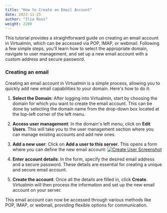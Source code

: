 ```yaml
---
title: "How to Create an Email Account"
date: 2023-11-25
author: "Ilia Ross"
weight: 2200
---
```

This tutorial provides a straightforward guide on creating an email account in Virtualmin, which can be accessed via POP, IMAP, or webmail. Following a few simple steps, you'll learn how to select the appropriate domain, navigate to user management, and set up a new email account with a custom address and secure password.

### Creating an email
Creating an email account in Virtualmin is a simple process, allowing you to quickly add new email capabilities to your domain. Here's how to do it:

1. **Select the Domain**: After logging into Virtualmin, start by choosing the domain for which you want to create the email account. This can be done by selecting the domain name from the drop-down box located at the top-left corner of the left menu.

2. **Access user management**: In the domain's left menu, click on **Edit Users**. This will take you to the user management section where you can manage existing accounts and add new ones.

3. **Add a new user**: Click on **Add a user to this server**. This opens a form where you can define the new email account:
    [![](/images/docs/screenshots/tutorials/step-by-step/light/create-user.png "Create User Screenshot")](/images/docs/screenshots/tutorials/step-by-step/light/create-user.png)
   
4. **Enter account details**: In the form, specify the desired email address and a secure password. These details are essential for creating a unique and secure email account.

5. **Create the account**: Once all the details are filled in, click **Create**. Virtualmin will then process the information and set up the new email account on your server.

This email account can now be accessed through various methods like POP, IMAP, or webmail, providing flexible options for communication.

